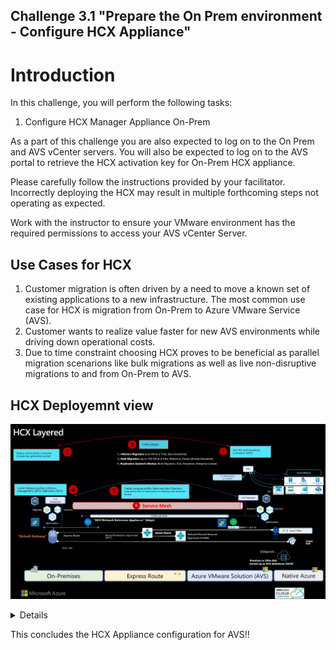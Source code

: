Challenge 3.1
"Prepare the On Prem environment - Configure HCX Appliance"
---

# Introduction

In this challenge, you will perform the following tasks:

1.	Configure HCX Manager Appliance On-Prem

As a part of this challenge you are also expected to log on to the On Prem and AVS vCenter servers. You will also be expected to log on to the AVS portal to retrieve the HCX activation key for On-Prem HCX appliance.

Please carefully follow the instructions provided by your facilitator. Incorrectly deploying the HCX may result in multiple forthcoming steps not operating as expected.

Work with the instructor to ensure your VMware environment has the required permissions to access your AVS vCenter Server.

## Use Cases for HCX

1. Customer migration is often driven by a need to move a known set of existing applications to a new infrastructure. The most common use case for HCX is migration from On-Prem to Azure VMware Service (AVS).
2. Customer wants to realize value faster for new AVS environments while driving down operational costs.
3. Due to time constraint choosing HCX proves to be beneficial as parallel migration scenarions like bulk migrations as well as live non-disruptive migrations to and from On-Prem to AVS.

## HCX Deployemnt view 

![](/Images/HCX/HCXLayered.png)

<details>

## Configure HCX Manager Appliance On-Prem

1.	Log in to the On Prem SDDC by login to your Azure jumpbox and by navigating to portal.azure.com. Log on to the jumpbox using the Bastian host and key in the username and password provided  within the AVS "Credentials&IP" document identified for your team

2.	Log on to your On-Prem vCenter using the "Credentials&IP" document

 ![](/Images/HCX/HCX_image3.png)

3.	Confirm that the vCenter server has hcx-manager deployed and powered on.

  ![](/Images/HCX/HCX_image4.png)

4.	Log on to the AVS private Cloud for your team in Azure Portal from where you will need to get a activation key for the HCX manager On-Prem

![](/Images/HCX/HCX_Image5.1.png)

5.	In the Azure VMware Solution portal, go to Manage > Add-ons > Migration using HCX > Connect with on-premise using HCX keys > Add > , specify the HCX Key Name (example as shown in the screenshot), and then select Add.

 ![](/Images/HCX/HCX_Image5.2.png)

6.	Use the admin credentials to sign in to the on-premises VMware HCX Manager at https://HCXManagerIP:9443. Use the "Credentials&IP" doc for this

### TIP
The admin user password is set during the VMware HCX Manager OVA file deployment.

7.	In Licensing, enter your key for HCX Advanced Key and select Activate.

![](/Images/HCX/HCX_image7.png)

### Important TIP
VMware HCX Manager must have open internet access or a proxy configured.

8.	In Datacentre Location, specify Chicago, Unted States of America and press continue

![](/Images/HCX/HCX_image8.png)

9.	In System Name, modify the name or accept the default and select Continue.

 ![](/Images/HCX/HCX_image9.png)

10.	Select Yes, Continue.

 ![](/Images/HCX/HCX_image10.png)

11.	In Connect your vCenter, provide the FQDN or IP address of your vCenter server and the appropriate credentials, and then select Continue. Use the "Credentials&IP" document for this

![](/Images/HCX/HCX_image11.png)

12. In Configure SSO/PSC, provide the FQDN or IP address of your Platform Services Controller (PSC), and then select Continue. In this case the the PSC is the same as the On-Prem vCenter server. Use the "Credentials&IP" document for the same

 ![](/Images/HCX/HCX_image12.png)

13. Verify that the information entered is correct and select Restart.

![](/Images/HCX/HCX_image13.png)

### Note
You'll experience a delay after restarting before being prompted for the next step.

After the services restart, you'll see vCenter showing as green on the screen that appears. Both vCenter and SSO must have the appropriate configuration parameters, which should be the same as the previous screen.

14.	Once HCX Appliance is restarted, log on to the HCX Manager UI – https://hcxmanagerIP:9443

15.	Go to Configuration -> vSphere Role Mapping -> replace System Administrator and Enterprise Administrator user groups with the following custom domain (instead of vsphere.local). 

Replace the domain name according to the group you have been assigned- microhack-one.zpod.io, Microhack-two.zpod.io or Microhack-three.zpod.io

 ![](/Images/HCX/HCX_image14.png)

 </details>

This concludes the HCX Appliance configuration for AVS!!


